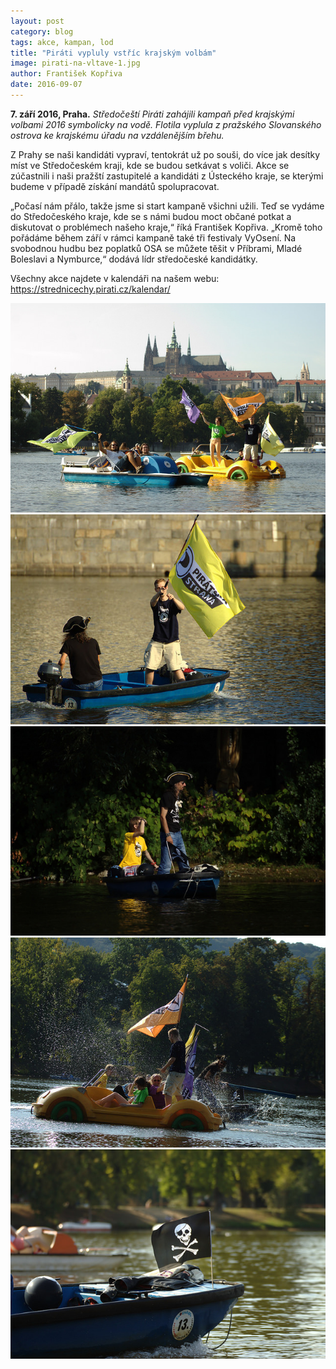 ```yaml
---
layout: post
category: blog
tags: akce, kampan, lod
title: "Piráti vypluly vstříc krajským volbám"
image: pirati-na-vltave-1.jpg
author: František Kopřiva
date: 2016-09-07
---
```


**7. září 2016, Praha.** *Středočeští Piráti zahájili kampaň před krajskými volbami 2016 symbolicky na vodě. Flotila vyplula z pražského Slovanského ostrova ke krajskému úřadu na vzdálenějším břehu.*

Z Prahy se naši kandidáti vypraví, tentokrát už po souši, do více jak desítky míst ve Středočeském kraji, kde se budou setkávat s voliči. Akce se zúčastnili i naši pražští zastupitelé a kandidáti z Ústeckého kraje, se kterými budeme v případě získání mandátů spolupracovat.

„Počasí nám přálo, takže jsme si start kampaně všichni užili. Teď se vydáme do Středočeského kraje, kde se s námi budou moct občané potkat a diskutovat o problémech našeho kraje,“ říká František Kopřiva. „Kromě toho pořádáme během září v rámci kampaně také tři festivaly VyOsení. Na svobodnou hudbu bez poplatků OSA se můžete těšit v Příbrami, Mladé Boleslavi a Nymburce,“ dodává lídr středočeské kandidátky.

Všechny akce najdete v kalendáři na našem webu: https://strednicechy.pirati.cz/kalendar/

![Fotky z plavby](/assets/img/posts/pirati-na-vltave-2.jpg)
![Fotky z plavby](/assets/img/posts/pirati-na-vltave-3.jpg)
![Fotky z plavby](/assets/img/posts/pirati-na-vltave-4.jpg)
![Fotky z plavby](/assets/img/posts/pirati-na-vltave-5.jpg)
![Fotky z plavby](/assets/img/posts/pirati-na-vltave-6.jpg)
